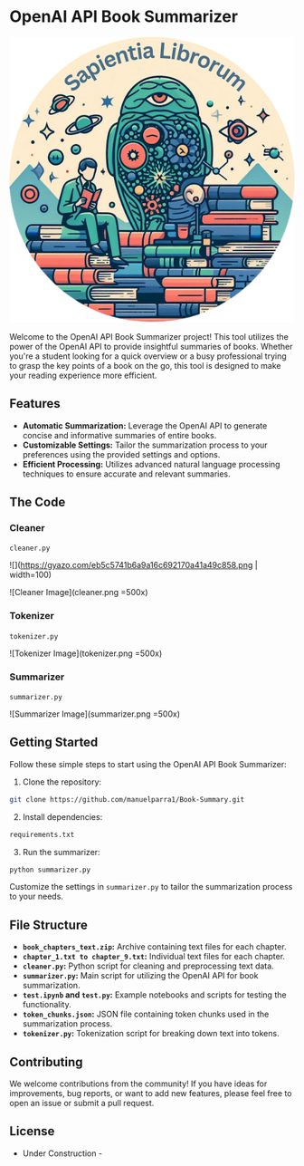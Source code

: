 # OpenAI API Book Summarizer

![Project Logo](cover.png)

Welcome to the OpenAI API Book Summarizer project! This tool utilizes the power of the OpenAI API to provide insightful summaries of books. Whether you're a student looking for a quick overview or a busy professional trying to grasp the key points of a book on the go, this tool is designed to make your reading experience more efficient.

## Features

- **Automatic Summarization:** Leverage the OpenAI API to generate concise and informative summaries of entire books.
- **Customizable Settings:** Tailor the summarization process to your preferences using the provided settings and options.
- **Efficient Processing:** Utilizes advanced natural language processing techniques to ensure accurate and relevant summaries.

## The Code

### Cleaner

`cleaner.py`

![](https://gyazo.com/eb5c5741b6a9a16c692170a41a49c858.png | width=100)

![Cleaner Image](cleaner.png =500x)

### Tokenizer

`tokenizer.py`

![Tokenizer Image](tokenizer.png =500x)

### Summarizer

`summarizer.py`

![Summarizer Image](summarizer.png =500x)

## Getting Started

Follow these simple steps to start using the OpenAI API Book Summarizer:

1. Clone the repository:

```bash
git clone https://github.com/manuelparra1/Book-Summary.git
```

2. Install dependencies:

```bash
requirements.txt
```

3. Run the summarizer:

```bash
python summarizer.py
```

Customize the settings in `summarizer.py` to tailor the summarization process to your needs.

## File Structure

- **`book_chapters_text.zip`:** Archive containing text files for each chapter.
- **`chapter_1.txt to chapter_9.txt`:** Individual text files for each chapter.
- **`cleaner.py`:** Python script for cleaning and preprocessing text data.
- **`summarizer.py`:** Main script for utilizing the OpenAI API for book summarization.
- **`test.ipynb` and `test.py`:** Example notebooks and scripts for testing the functionality.
- **`token_chunks.json`:** JSON file containing token chunks used in the summarization process.
- **`tokenizer.py`:** Tokenization script for breaking down text into tokens.

## Contributing

We welcome contributions from the community! If you have ideas for improvements, bug reports, or want to add new features, please feel free to open an issue or submit a pull request.

## License

- Under Construction -
